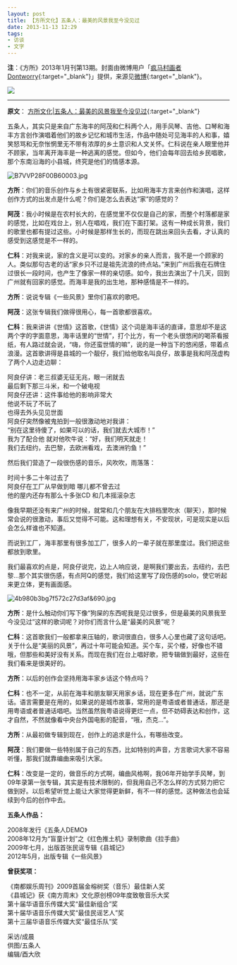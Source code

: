 ```yaml
---
layout: post
title: 【方所文化】五条人：最美的风景我至今没见过
date: 2013-11-13 12:29
tags:
- 访谈
- 文字
---
```


**注**：《方所》2013年1月刊第13期。封面由微博用户「[疯马村画者Dontworry](https://weibo.com/5339002071/JoSJjm4rc?type=repost#_rnd1603775237455){:target="_blank"}」提供，来源见[微博](https://weibo.com/1287619273/Alu4UdKtR?type=comment#_rnd1604893010129){:target="_blank"}。

![]({{site.cdn}}/assets/imgs/fangsuo2013-11.jpg)

<hr class="stylish">

**原文**：
[方所文化|五条人：最美的风景我至今没见过](http://www.fangsuo.com/home/active/details?id=163){:target="_blank"}

五条人，其实只是来自广东海丰的阿茂和仁科两个人，用手风琴、吉他、口琴和海丰方言创作演唱着他们的故乡记忆和城市生活，作品中随处可见海丰的人和事，嬉笑怒骂和无奈怅惘里无不带有浓厚的乡土意识和人文关怀。仁科说在亲人眼里他并不顾家，当年离开海丰是一种逃离的感觉。但如今，他们会每年回去给乡民唱歌，那个东南沿海的小县城，终究是他们的情感本源。

![B7VVP28F00B60003.jpg](http://www.fangsuo.com/Public/Upload/ueditor/201701101484018551127558.jpg "201701101484018551127558.jpg")

**方所**：你们的音乐创作与乡土有很紧密联系，比如用海丰方言来创作和演唱，这样创作方式的出发点是什么呢？你们是怎么去表达“家”的感觉的？

**阿茂**：我小时候是在农村长大的，在感觉里不仅仅是自己的家，而整个村落都是家的感觉，比如在戏台上，别人在唱戏，我们在下面打架。这有一种成长背景，我们的歌里也都有提过这些。小时候是那样生长的，而现在跳出来回头去看，才认真的感受到这感觉是不一样的。

**仁科**：对我来说，家的含义是可以变的。对家乡的亲人而言，我不是一个顾家的人。类似那句古老的话“家乡只不过是祖先流浪的终点站。”来到广州后我在石牌住过很长一段时间，也产生了像家一样的亲切感。如今，我出去演出了十几天，回到广州就有回家的感觉。而海丰是我的出生地，那种感情是不一样的。

**方所**：说说专辑《一些风景》里你们喜欢的歌吧。

**阿茂**：这张专辑我们做得很用心，每一首歌都很喜欢。

**仁科**：我来讲讲《世情》这首歌，《世情》这个词是海丰话的直译，意思却不是这两个字的字面意思，海丰话里的“世情”，打个比方，有一个老头很悠闲的喝茶看报纸，有人路过就会说，“嗨，你还蛮世情的嘛”，说的是一种当下的悠闲感，带着点浪漫。这首歌讲得是县城的一个靓仔，我们给他取名叫良仔，故事是我和阿茂虚构了两个人边走边聊：

阿良仔讲：老三叔婆无征无兆，眼一闭就去  
最后剩下那三斗米，和一个破电视  
阿良仔还讲：这件事给他的影响非常大  
他说不玩了不玩了  
也得去外头见见世面  
阿良仔突然像被鬼拍到一般很激动地对我讲：  
“别在这里待傻了，如果可以的话，我们就去大城市！”  
我为了配合他 就对他吹牛说：“好，我们明天就走！  
我们去纽约，去巴黎，去欧洲看戏，去澳洲钓鱼！”

然后我们营造了一段很伤感的音乐，风吹吹，雨落落：

时间十多二十年过去了  
阿良仔在工厂从早做到暗 哪儿都不曾去过  
他的屋内还存有那么十多张CD 和几本摇滚杂志  

像我早期还没有来广州的时候，就常和几个朋友在大排档里吹水（聊天），那时候常会说的很激动，事后又觉得不可能。这和理想有关，不安现状，可是现实是以后会怎么样谁也不知道。

而说到工厂，海丰那里有很多加工厂，很多人的一辈子就在那里度过。我们把这些都放到歌里。

我们最喜欢的点是，阿良仔说完，边上人响应说，是啊我们要出去，去纽约，去巴黎...那个其实很伤感，有点阿Q的感觉，我们给这里写了段伤感的solo，使它听起来更立体，更有画面感。

![4b980b3bg7f572c27d3af&690.jpg](http://www.fangsuo.com/Public/Upload/ueditor/201701101484018832512171.jpg "201701101484018832512171.jpg")

**方所**：是什么触动你们写下像“狗屎的东西呢我是见过很多，但是最美的风景我至今没见过”这样的歌词呢？对你们而言什么是“最美的风景”呢？

**仁科**：这首歌我们一般都拿来压轴的，歌词很直白，很多人心里也藏了这句话吧。关于什么是“美丽的风景”，再过十年可能会知道。买个车，买个楼，好像也不错哦，但那些和美好没有关系。而现在我们在台上唱好歌，把专辑做到最好，这些在我们看来是很美好的。

**方所**：以后的创作会坚持用海丰家乡话这个特点吗？

**仁科**：也不一定，从前在海丰和朋友聊天用家乡话，现在更多在广州，就说广东话。语言需要是在用的，如果说的是城市故事，常用的是粤语或者普通话，那还是用粤语或者普通话唱吧。当然虽然我粤语说得更烂一点，但不妨碍表达和创作，这才自然，不然就像看中央台外国电影的配音，“哦，杰克...”。

**方所**：从最初做专辑到现在，创作上的追求是什么，有哪些改变。

**阿茂**：我们要做一些特别属于自己的东西，比如特别的声音，方言歌词大家不容易听懂，那我们就靠编曲来吸引大家。

**仁科**：改变是一定的，做音乐的方式啊，编曲风格啊，我06年开始学手风琴，到09年录第一张专辑，其实是有技术限制的，但我用自己不怎么样的方式努力把它做到好。以后希望听觉上能让大家觉得更新鲜，有不一样的感觉。这种做法也会延续到今后的创作中去。

**五条人作品：**

2008年发行《五条人DEMO》  
2008年12月为“盲童计划”之《红色推土机》录制歌曲《拉手曲》  
2009年七月，出版首张民谣专辑《县城记》  
2012年5月，出版专辑《一些风景》  

**曾获奖项：**

《南都娱乐周刊》2009首届金榕树奖（音乐）最佳新人奖  
《县城记》获《南方周末》文化原创榜09年度致敬音乐大奖  
第十届华语音乐传媒大奖“最佳新组合”奖  
第十届华语音乐传媒大奖“最佳民谣艺人”奖  
第十三届华语音乐传媒大奖“最佳乐队”奖

采访/成晨  
供图/五条人  
编辑/酉大欣
